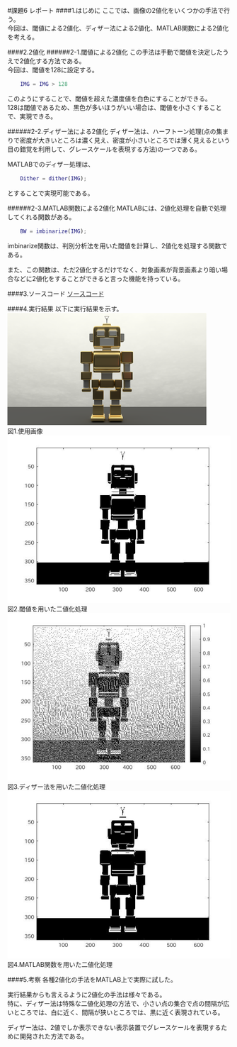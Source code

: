 #課題6 レポート
####1.はじめに
ここでは、画像の2値化をいくつかの手法で行う。  
今回は、閾値による2値化、ディザー法による2値化、MATLAB関数による2値化を考える。

####2.2値化
######2-1.閾値による2値化
この手法は手動で閾値を決定したうえで2値化する方法である。  
今回は、閾値を128に設定する。

```matlab
	IMG = IMG > 128
```

このようにすることで、閾値を超えた濃度値を白色にすることができる。  
128は閾値であるため、黒色が多いほうがいい場合は、閾値を小さくすることで、実現できる。

######2-2.ディザー法による2値化
ディザー法は、ハーフトーン処理(点の集まりで密度が大きいところは濃く見え、密度が小さいところでは薄く見えるという目の錯覚を利用して、グレースケールを表現する方法)の一つである。

MATLABでのディザー処理は、

```matlab
	Dither = dither(IMG);
```
とすることで実現可能である。

######2-3.MATLAB関数による2値化
MATLABには、2値化処理を自動で処理してくれる関数がある。

```matlab
	BW = imbinarize(IMG);
```

imbinarize関数は、判別分析法を用いた閾値を計算し、2値化を処理する関数である。

また、この関数は、ただ2値化するだけでなく、対象画素が背景画素より暗い場合などに2値化をすることができると言った機能を持っている。

####3.ソースコード
[ソースコード](../Program/Program6.m)

####4.実行結果
以下に実行結果を示す。<br>
<img src="./Report_Picture_06/robot.png" alt="使用画像" width="450"><br>
図1.使用画像<br>
<img src="./Report_Picture_06/Robotgraythre.jpg" alt="閾値"><br>
図2.閾値を用いた二値化処理　<br>
<img src="./Report_Picture_06/Robotgraydither.jpg" alt="ディザー法"><br>
図3.ディザー法を用いた二値化処理 <br>
<img src="./Report_Picture_06/Robotgrayotsu.jpg" alt="判別分析法"><br>
図4.MATLAB関数を用いた二値化処理 <br>

####5.考察
各種2値化の手法をMATLAB上で実際に試した。

実行結果からも言えるように2値化の手法は様々である。  
特に、ディザー法は特殊な二値化処理の方法で、小さい点の集合で点の間隔が広いところでは、白に近く、間隔が狭いところでは、黒に近く表現されている。

ディザー法は、2値でしか表示できない表示装置でグレースケールを表現するために開発された方法である。
